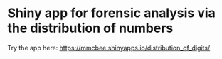 # Shiny app for forensic analysis via the distribution of numbers
 
Try the app here: https://mmcbee.shinyapps.io/distribution_of_digits/